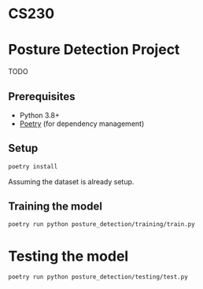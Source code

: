 # CS230
# Posture Detection Project

TODO

## Prerequisites

- Python 3.8+
- [Poetry](https://python-poetry.org/docs/#installation) (for dependency management)

## Setup

```bash
poetry install
```

Assuming the dataset is already setup.

## Training the model
```bash
poetry run python posture_detection/training/train.py
```

# Testing the model
```bash
poetry run python posture_detection/testing/test.py
```
